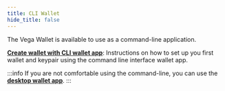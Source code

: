 ```yaml
---
title: CLI Wallet
hide_title: false
---
```


The Vega Wallet is available to use as a command-line application.

**[Create wallet with CLI wallet app](./latest/create-wallet)**: Instructions on how to set up you first wallet and keypair using the command line interface wallet app.

:::info
If you are not comfortable using the command-line, you can use the **[desktop wallet app](./latest/getting-started)**. 
:::